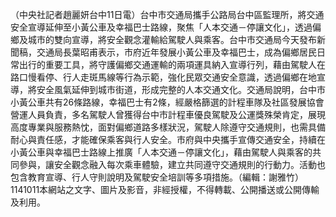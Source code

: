 （中央社記者趙麗妍台中11日電）台中市交通局攜手公路局台中區監理所，將交通安全宣導延伸至小黃公車及幸福巴士路線，聚焦「人本交通－停讓文化」，透過偏鄉及城市的雙向宣導，將安全觀念灌輸給駕駛人與乘客。台中市交通局今天發布新聞稿，交通局長葉昭甫表示，市府近年發展小黃公車及幸福巴士，成為偏鄉居民日常出行的重要工具，將守護偏鄉交通運輸的兩項運具納入宣導行列，藉由駕駛人在路口慢看停、行人走斑馬線等行為示範，強化民眾交通安全意識，透過偏鄉在地宣導，將安全風氣延伸到城市街道，形成完整的人本交通文化。交通局說明，台中市小黃公車共有26條路線，幸福巴士有2條，經嚴格篩選的計程車隊及社區發展協會營運人員負責，多名駕駛人曾獲得台中市計程車優良駕駛及公運獎殊榮肯定，展現高度專業與服務熱忱，面對偏鄉道路多樣狀況，駕駛人除遵守交通規則，也需具備耐心與責任感，才能確保乘客與行人安全。市府與中央攜手宣傳交通安全，持續在小黃公車與幸福巴士路線上推廣「人本交通－停讓文化」，藉由駕駛人與乘客的共同參與，讓安全觀念融入每次乘車體驗，建立共同遵守交通規則的行動力。活動也包含教育宣導、行人守則說明及駕駛安全培訓等多項措施。（編輯：謝雅竹）1141011本網站之文字、圖片及影音，非經授權，不得轉載、公開播送或公開傳輸及利用。